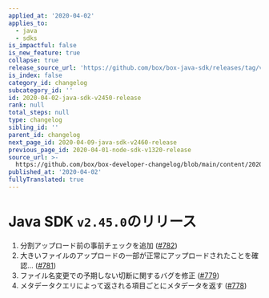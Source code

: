 ```yaml
---
applied_at: '2020-04-02'
applies_to:
  - java
  - sdks
is_impactful: false
is_new_feature: true
collapse: true
release_source_url: 'https://github.com/box/box-java-sdk/releases/tag/v2.45.0'
is_index: false
category_id: changelog
subcategory_id: ''
id: 2020-04-02-java-sdk-v2450-release
rank: null
total_steps: null
type: changelog
sibling_id: ''
parent_id: changelog
next_page_id: 2020-04-09-java-sdk-v2460-release
previous_page_id: 2020-04-01-node-sdk-v1320-release
source_url: >-
  https://github.com/box/box-developer-changelog/blob/main/content/2020/04-02-java-sdk-v2450-release.md
published_at: '2020-04-02'
fullyTranslated: true
---
```

# Java SDK `v2.45.0`のリリース

1. 分割アップロード前の事前チェックを追加 ([#782](https://github.com/box/box-java-sdk/pull/782))
2. 大きいファイルのアップロードの一部が正常にアップロードされたことを確認… ([#781](https://github.com/box/box-java-sdk/pull/781))
3. ファイル名変更での予期しない切断に関するバグを修正 ([#779](https://github.com/box/box-java-sdk/pull/779))
4. メタデータクエリによって返される項目ごとにメタデータを返す ([#778](https://github.com/box/box-java-sdk/pull/778))
